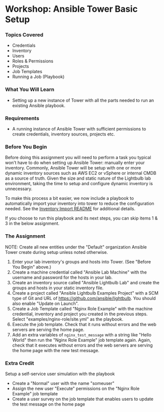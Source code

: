 # Workshop: Ansible Tower Basic Setup

### Topics Covered

* Credentials
* Inventory
* Users
* Roles & Permissions
* Projects
* Job Templates
* Running a Job (Playbook)

### What You Will Learn

* Setting up a new instance of Tower with all the parts needed to run an existing Ansible playbook.

### Requirements

* A running instance of Ansible Tower with sufficient permissions to create credentials, inventory sources, projects etc.

### Before You Begin

Before doing this assignment you will need to perform a task you typical won't have to do when setting up Ansible Tower: manually enter your inventory. Commonly, Ansible Tower will be setup with one or more dynamic inventory sources such as AWS EC2 or vSphere or internal CMDB as a source of truth. Given the size and static nature of the Lightbulb lab environment, taking the time to setup and configure dynamic inventory is unnecessary.

To make this process a bit easier, we now include a playbook to automatically import your inventory into tower to reduce the configuration needed. See the [Inventory Import README](../../tools/inventory_import/README.md) for additional details.

If you choose to run this playbook and its next steps, you can skip items 1 & 3 in the below assignment.

### The Assignment

NOTE: Create all new entities under the "Default" organization Ansible Tower create during setup unless noted otherwise.

1. Enter your lab inventory's groups and hosts into Tower. (See "Before You Begin" above.)
2. Create a machine credential called "Ansible Lab Machine" with the username and password for the hosts in your lab.
3. Create an inventory source called "Ansible Lightbulb Lab" and create the groups and hosts in your static inventory file.
4. Create a project called "Ansible Lightbulb Examples Project" with a SCM type of Git and URL of https://github.com/ansible/lightbulb. You should also enable "Update on Launch".
5. Create a Job Template called "Nginx Role Example" with the machine credential, inventory and project you created in the previous steps. Select "examples/nginx-role/site.yml" as the playbook.
6. Execute the job template. Check that it runs without errors and the web servers are serving the home page.
7. Add an extra variables of `nginx_test_message` with a string like "Hello World" then run the "Nginx Role Example" job template again. Again, check that it executes without errors and the web servers are serving the home page with the new test message.

### Extra Credit

Setup a self-service user simulation with the playbook

* Create a "Normal" user with the name "someuser"
* Assign the new user "Execute" permissions on the "Nginx Role Example" job template
* Create a user survey on the job template that enables users to update the test message on the home page
